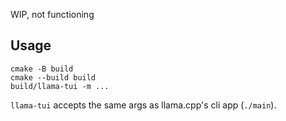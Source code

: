 WIP, not functioning

## Usage

```
cmake -B build
cmake --build build
build/llama-tui -m ...
```

`llama-tui` accepts the same args as llama.cpp's cli app (`./main`).
